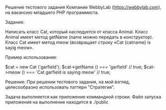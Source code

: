 Решение тестового задания Компании WebbyLab (https://webbylab.com), на вакансию младшего PHP программиста.

Задание: 

Написать класс Cat, который наследуется от класcа Animal. Класс Animal имеет метод getName (name можно передать в конструктор). Класс Cat имеет метод meow (возвращает строку «Cat {catname} is sayig meow».

Пример использования:

$cat = new Cat ('garfield');
$cat->getName () === 'garfield' // true;
$cat->meow () === 'Cat garfield is saying meow' // true;

Решение:
При решении тестового задания, на мой взгляд, целесообразно использовать паттерн "Стратегия".

Задача выполняется как приложение коммандной строки.
Файл запуска приложения на выполнение находится в ./public
